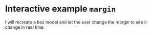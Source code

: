# Interactive example `margin`

I will recreate a box model and let the user change the margin to see it change in real time.